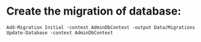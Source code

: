 ﻿# Create the migration of database:

```
Add-Migration Initial -context AdminDbContext -output Data/Migrations
Update-Database -context AdminDbContext
```


